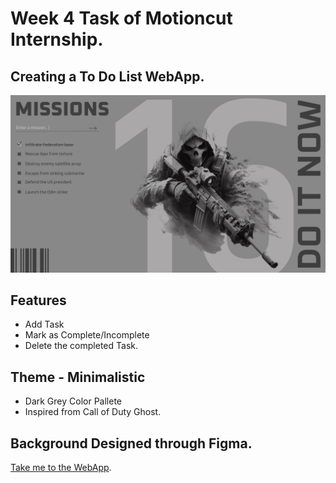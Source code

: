 # Week 4 Task of Motioncut Internship.

## Creating a To Do List WebApp.

![WebApp Screenshot](https://github.com/AmanKadam-16/AmanKadam-16.github.io/blob/main/SnapShot.png)

## Features
- Add Task
- Mark as Complete/Incomplete
- Delete the completed Task.

## Theme - Minimalistic
- Dark Grey Color Pallete
- Inspired from Call of Duty Ghost.

## Background Designed through Figma.

[Take me to the WebApp](https://amankadam-16.github.io/).
